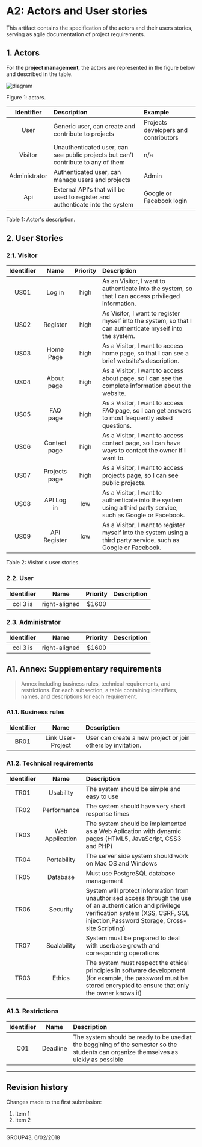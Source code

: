 # A2: Actors and User stories

This artifact contains the specification of the actors and their users stories, serving as agile documentation of project requirements.

## 1. Actors

For the **project management**, the actors are represented in the figure below and described in the table.

![diagram](https://yuml.me/0ad81515.png)

Figure 1: actors.


| Identifier | Description | Example |
|:----------:|:------------|:--------|
| User | Generic user, can create and contribute to projects | Projects developers and contributors |
| Visitor | Unauthenticated user, can see public projects but can't contribute to any of them | n/a |
| Administrator | Authenticated user, can manage users and projects | Admin |
| Api | External API's that will be used to register and authenticate into the system | Google or Facebook login |

Table 1: Actor's description.

## 2. User Stories

### 2.1. Visitor
| Identifier  | Name          | Priority  | Description |
| :----------:|:-------------:|:---------:|:------------|
| US01        | Log in        | high      | As an Visitor, I want to authenticate into the system, so that I can access privileged information.        |
| US02        | Register      | high      | As Visitor, I want to register myself into the system, so that I can authenticate myself into the system.        |
| US03        | Home Page     | high      | As a Visitor, I want to access home page, so that I can see a brief website's description.        |
| US04        | About page    | high      | As a Visitor, I want to access about page, so I can see the complete information about the website. |
| US05        |  FAQ page     | high      | As a Visitor, I want to access FAQ page, so I can get answers to most frequently asked questions. |
| US06        | Contact page  | high      | As a Visitor, I want to access contact page, so I can have ways to contact the owner if I want to. 
| US07        | Projects page | high      | As a Visitor, I want to access projects page, so I can see public projects.
| US08        | API Log in    | low       | As a Visitor, I want to authenticate into the system using a third party service, such as Google or Facebook.
| US09        | API Register   | low      | As a Visitor, I want to register myself into the system using a third party service, such as Google or Facebook.

Table 2: Visitor's user stories.

### 2.2. User
| Identifier  | Name          | Priority  | Description |
| :----------:|:-------------:| :-----:|:-------|
| col 3 is    | right-aligned | $1600 |       |

### 2.3. Administrator
| Identifier  | Name          | Priority  | Description |
| :----------:|:-------------:| :-----:|:-------|
| col 3 is    | right-aligned | $1600 |       |


## A1. Annex: Supplementary requirements

> Annex including business rules, technical requirements, and restrictions.
> For each subsection, a table containing identifiers, names, and descriptions for each requirement.

### A1.1. Business rules
| Identifier  | Name          | Description |
| :----------:|:-------------:|:-----------|
| BR01        | Link User-Project | User can create a new project or join others by invitation.            |

### A1.2. Technical requirements
| Identifier  | Name          | Description |
|:-----------:|:-------------:|:-----------|
| TR01        |Usability      |The system should be simple and easy to use             |
| TR02        |Performance    |The system should have very short response times             |
| TR03        |Web Application|The system should be implemented as a Web Aplication with dynamic pages (HTML5, JavaScript, CSS3 and PHP)             |
| TR04        |Portability    |The server side system should work on Mac OS and Windows             |
| TR05        |Database       |Must use PostgreSQL database management             |
| TR06        |Security       |System will protect information from unauthorised access through the use of an authentication and privilege verification system (XSS, CSRF, SQL injection,Password Storage, Cross-site Scripting)            |
| TR07        |Scalability    |System must be prepared to deal with userbase growth and corresponding operations             |
| TR03        |Ethics         |The system must respect the ethical principles in software development (for example, the password must be stored encrypted to ensure that only the owner knows it)    |

### A1.3. Restrictions
| Identifier  | Name          | Description |
| :----------:|:-------------:|:----------- |
| C01        |Deadline       |The system should be ready to be used at the beggining of the semester so the students can organize themselves as uickly as possible|
***

## Revision history

Changes made to the first submission:
1. Item 1
1. Item 2

***

GROUP43, 6/02/2018
